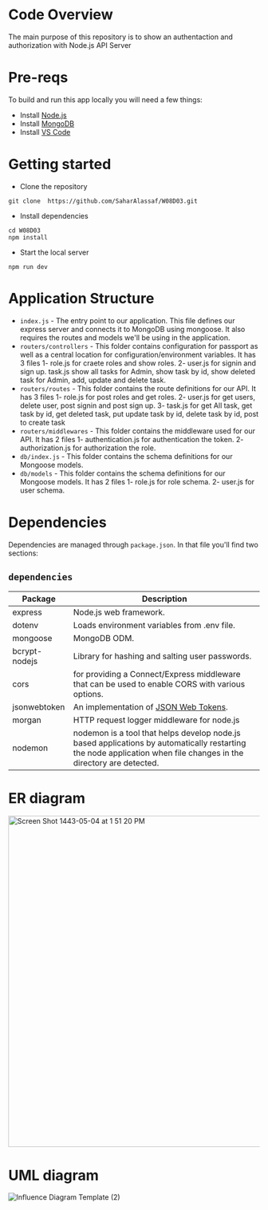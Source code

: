 # Code Overview
The main purpose of this repository is to show an authentaction and authorization with Node.js API Server 

# Pre-reqs
To build and run this app locally you will need a few things:
- Install [Node.js](https://nodejs.org/en/)
- Install [MongoDB](https://docs.mongodb.com/manual/installation/)
- Install [VS Code](https://code.visualstudio.com/)

# Getting started
- Clone the repository
```
git clone  https://github.com/SaharAlassaf/W08D03.git 
```
- Install dependencies
```
cd W08D03
npm install
```
- Start the local server
```
npm run dev
```

# Application Structure

- `index.js` - The entry point to our application. This file defines our express server and connects it to MongoDB using mongoose. It also requires the routes and models we'll be using in the application.
- `routers/controllers` - This folder contains configuration for passport as well as a central location for configuration/environment variables. It has 3 files 1- role.js for craete roles and show roles. 2- user.js for signin and sign up. task.js show all tasks for Admin, show task by id, show deleted task for Admin, add, update and delete task.
- `routers/routes` - This folder contains the route definitions for our API. It has 3 files 1- role.js for post roles and get roles. 2- user.js for get users, delete user, post signin and post sign up. 3- task.js for get All task, get task by id, get deleted task, put update task by id, delete task by id, post to create task
- `routers/middlewares` - This folder contains the middleware used for our API. It has 2 files 1- authentication.js for authentication the token. 2- authorization.js for authorization the role.
- `db/index.js` - This folder contains the schema definitions for our Mongoose models.
- `db/models` - This folder contains the schema definitions for our Mongoose models. It has 2 files 1- role.js for role schema. 2- user.js for user schema.

# Dependencies
Dependencies are managed through `package.json`.
In that file you'll find two sections:

## `dependencies`

| Package                         | Description                                                                             |
| ------------------------------- | --------------------------------------------------------------------------------------- |
| express                         | Node.js web framework.                                                                  |
| dotenv                          | Loads environment variables from .env file.                                             |
| mongoose                        | MongoDB ODM.                                                                            |
| bcrypt-nodejs                   | Library for hashing and salting user passwords.                                         |
| cors                           |  for providing a Connect/Express middleware that can be used to enable CORS with various options.                                                                                                                    |
| jsonwebtoken                   | An implementation of [JSON Web Tokens](https://datatracker.ietf.org/doc/html/rfc7519).   |
| morgan                        | HTTP request logger middleware for node.js                                                |
| nodemon                        | nodemon is a tool that helps develop node.js based applications by automatically restarting the node application when file changes in the directory are detected.                                                                                      |

# ER diagram

<img width="664" alt="Screen Shot 1443-05-04 at 1 51 20 PM" src="https://user-images.githubusercontent.com/92248067/145268923-d69cf788-3f10-4344-b90e-fa9fed4f5e90.png">

# UML diagram

![Influence Diagram Template (2)](https://user-images.githubusercontent.com/92248067/145268989-0b4eb3d9-167f-49dd-9827-b95a56a18b59.jpg)


